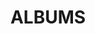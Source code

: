 ---
layout: album_gallery
resource: instagram
title: "ALBUMS"
description: "archive"
active: gallery
header-img: "img/gallery-bg.jpg"
images:
- image_path: /leileinavie/binkini/20241028_230225_464943715_18056018371855820_8858974563350864906_n.jpg
  gallery-folder: /gallery/leileinavie/binkini/
  gallery-name: binkini
  gallery-date: May 2025
---